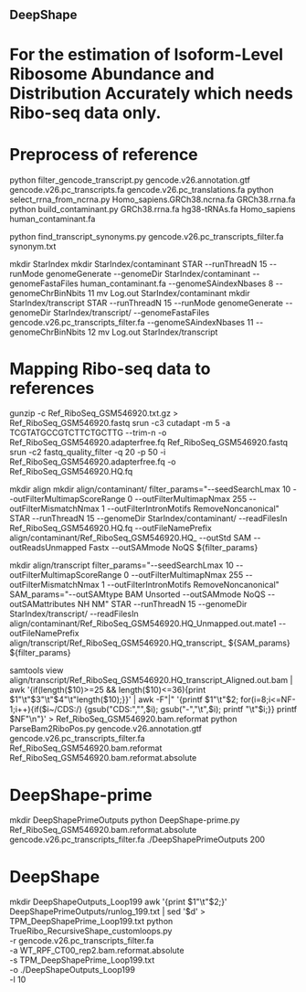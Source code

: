 ## DeepShape
# For the estimation of Isoform-Level Ribosome Abundance and Distribution Accurately which needs Ribo-seq data only.

# Preprocess of reference

python filter_gencode_transcript.py gencode.v26.annotation.gtf gencode.v26.pc_transcripts.fa gencode.v26.pc_translations.fa
python select_rrna_from_ncrna.py Homo_sapiens.GRCh38.ncrna.fa GRCh38.rrna.fa
python build_contaminant.py GRCh38.rrna.fa hg38-tRNAs.fa Homo_sapiens human_contaminant.fa

python find_transcript_synonyms.py gencode.v26.pc_transcripts_filter.fa synonym.txt

mkdir StarIndex
mkdir StarIndex/contaminant
STAR --runThreadN 15 --runMode genomeGenerate --genomeDir StarIndex/contaminant --genomeFastaFiles human_contaminant.fa --genomeSAindexNbases 8 --genomeChrBinNbits 11
mv Log.out StarIndex/contaminant
mkdir StarIndex/transcript
STAR --runThreadN 15 --runMode genomeGenerate --genomeDir StarIndex/transcript/ --genomeFastaFiles gencode.v26.pc_transcripts_filter.fa --genomeSAindexNbases 11 --genomeChrBinNbits 12
mv Log.out StarIndex/transcript

# Mapping Ribo-seq data to references

gunzip -c Ref_RiboSeq_GSM546920.txt.gz > Ref_RiboSeq_GSM546920.fastq
srun -c3 cutadapt -m 5 -a TCGTATGCCGTCTTCTGCTTG --trim-n -o Ref_RiboSeq_GSM546920.adapterfree.fq Ref_RiboSeq_GSM546920.fastq
srun -c2 fastq_quality_filter -q 20 -p 50 -i Ref_RiboSeq_GSM546920.adapterfree.fq -o Ref_RiboSeq_GSM546920.HQ.fq

mkdir align
mkdir align/contaminant/
filter_params="--seedSearchLmax 10 --outFilterMultimapScoreRange 0 --outFilterMultimapNmax 255 --outFilterMismatchNmax 1 --outFilterIntronMotifs RemoveNoncanonical"
STAR --runThreadN 15 --genomeDir StarIndex/contaminant/ --readFilesIn Ref_RiboSeq_GSM546920.HQ.fq --outFileNamePrefix align/contaminant/Ref_RiboSeq_GSM546920.HQ_ --outStd SAM --outReadsUnmapped Fastx --outSAMmode NoQS ${filter_params}

mkdir align/transcript
filter_params="--seedSearchLmax 10 --outFilterMultimapScoreRange 0 --outFilterMultimapNmax 255 --outFilterMismatchNmax 1 --outFilterIntronMotifs RemoveNoncanonical"
SAM_params="--outSAMtype BAM Unsorted --outSAMmode NoQS --outSAMattributes NH NM"
STAR --runThreadN 15 --genomeDir StarIndex/transcript/ --readFilesIn align/contaminant/Ref_RiboSeq_GSM546920.HQ_Unmapped.out.mate1 --outFileNamePrefix align/transcript/Ref_RiboSeq_GSM546920.HQ_transcript_ ${SAM_params} ${filter_params}

samtools view align/transcript/Ref_RiboSeq_GSM546920.HQ_transcript_Aligned.out.bam | awk '{if(length($10)>=25 && length($10)<=36){print $1"\t"$3"\t"$4"\t"length($10);}}' | awk -F"|" '{printf $1"\t"$2; for(i=8;i<=NF-1;i++){if($i~/CDS:/) {gsub("CDS:","",$i); gsub("-","\t",$i); printf "\t"$i;}} printf $NF"\n"}' > Ref_RiboSeq_GSM546920.bam.reformat
python ParseBam2RiboPos.py gencode.v26.annotation.gtf gencode.v26.pc_transcripts_filter.fa Ref_RiboSeq_GSM546920.bam.reformat Ref_RiboSeq_GSM546920.bam.reformat.absolute

# DeepShape-prime

mkdir DeepShapePrimeOutputs
python DeepShape-prime.py Ref_RiboSeq_GSM546920.bam.reformat.absolute gencode.v26.pc_transcripts_filter.fa ./DeepShapePrimeOutputs 200

# DeepShape

mkdir DeepShapeOutputs_Loop199
awk '{print $1"\t"$2;}' DeepShapePrimeOutputs/runlog_199.txt | sed '$d' > TPM_DeepShapePrime_Loop199.txt
python TrueRibo_RecursiveShape_customloops.py \
 -r gencode.v26.pc_transcripts_filter.fa \
 -a WT_RPF_CT00_rep2.bam.reformat.absolute \
 -s TPM_DeepShapePrime_Loop199.txt \
 -o ./DeepShapeOutputs_Loop199 \
 -l 10
